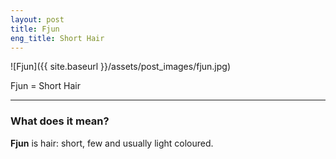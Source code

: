 ```yaml
---
layout: post
title: Fjun
eng_title: Short Hair
---
```


![Fjun]({{ site.baseurl }}/assets/post_images/fjun.jpg)

Fjun = Short Hair

----

### What does it mean?

**Fjun** is hair: short, few and usually light coloured.


